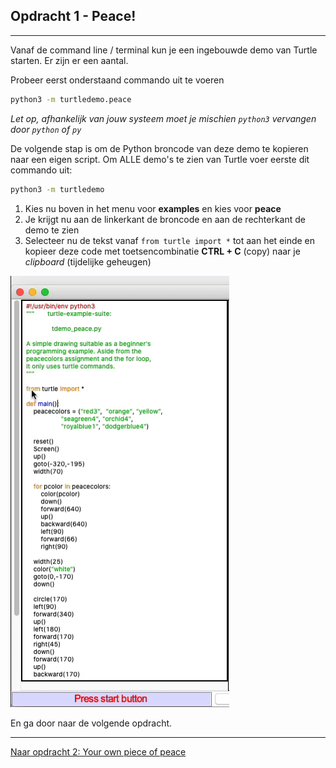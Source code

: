 ## Opdracht 1 - Peace!

---

Vanaf de command line / terminal kun je een ingebouwde demo van Turtle starten. Er zijn er een aantal.

Probeer eerst onderstaand commando uit te voeren  

```bash
python3 -m turtledemo.peace
```

*Let op, afhankelijk van jouw systeem moet je mischien `python3` vervangen door `python` of `py`*

De volgende stap is om de Python broncode van deze demo te kopieren naar een eigen script. Om ALLE demo's te zien van Turtle voer eerste dit commando uit:

```bash
python3 -m turtledemo
```

1. Kies nu boven in het menu voor **examples** en kies voor **peace**
2. Je krijgt nu aan de linkerkant de broncode en aan de rechterkant de demo te zien
3. Selecteer nu de tekst vanaf ```from turtle import *``` tot aan het einde en kopieer deze code met toetsencombinatie **CTRL + C** (copy) naar je *clipboard* (tijdelijke geheugen)


![Kopieer de code](turtle_opdracht_01_copycode.gif)


En ga door naar de volgende opdracht. 

---
[Naar opdracht 2: Your own piece of peace ](turtle_opdracht_02.md)





